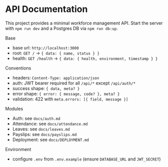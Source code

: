 # API Documentation

This project provides a minimal workforce management API. Start the server with `npm run dev` and a Postgres DB via `npm run db:up`.

Base
- base url: `http://localhost:3000`
- root: `GET /` → `{ data: { name, status } }`
- health: `GET /health` → `{ data: { health, environment, timestamp } }`

Conventions
- headers: `Content-Type: application/json`
- auth: JWT bearer required for all `/api/*` except `/api/auth/*`
- success shape: `{ data, meta? }`
- error shape: `{ error: { message, code? }, meta? }`
- validation: 422 with `meta.errors: [{ field, message }]`

Modules
- Auth: see `docs/auth.md`
- Attendance: see `docs/attendance.md`
- Leaves: see `docs/leaves.md`
- Payslips: see `docs/payslips.md`
- Deployment: see `docs/DEPLOYMENT.md`

Environment
- configure `.env` from `.env.example` (ensure `DATABASE_URL` and `JWT_SECRET`)
